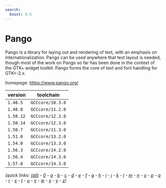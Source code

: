 ```yaml
---
search:
  boost: 0.5
---
```

# Pango

Pango is a library for laying out and rendering of text, with an emphasis on internationalization. Pango can be used anywhere that text layout is needed, though most of the work on Pango so far has been done in the context of the GTK+ widget toolkit. Pango forms the core of text and font handling for GTK+-2.x.

*homepage*: <https://www.pango.org/>

version | toolchain
--------|----------
``1.48.5`` | ``GCCcore/10.3.0``
``1.48.8`` | ``GCCcore/11.2.0``
``1.50.12`` | ``GCCcore/12.2.0``
``1.50.14`` | ``GCCcore/12.3.0``
``1.50.7`` | ``GCCcore/11.3.0``
``1.51.0`` | ``GCCcore/13.2.0``
``1.54.0`` | ``GCCcore/13.3.0``
``1.56.3`` | ``GCCcore/14.2.0``
``1.56.4`` | ``GCCcore/14.3.0``
``1.57.0`` | ``GCCcore/14.3.0``


*(quick links: [(all)](../index.md) - [0](../0/index.md) - [a](../a/index.md) - [b](../b/index.md) - [c](../c/index.md) - [d](../d/index.md) - [e](../e/index.md) - [f](../f/index.md) - [g](../g/index.md) - [h](../h/index.md) - [i](../i/index.md) - [j](../j/index.md) - [k](../k/index.md) - [l](../l/index.md) - [m](../m/index.md) - [n](../n/index.md) - [o](../o/index.md) - [p](../p/index.md) - [q](../q/index.md) - [r](../r/index.md) - [s](../s/index.md) - [t](../t/index.md) - [u](../u/index.md) - [v](../v/index.md) - [w](../w/index.md) - [x](../x/index.md) - [y](../y/index.md) - [z](../z/index.md))*

